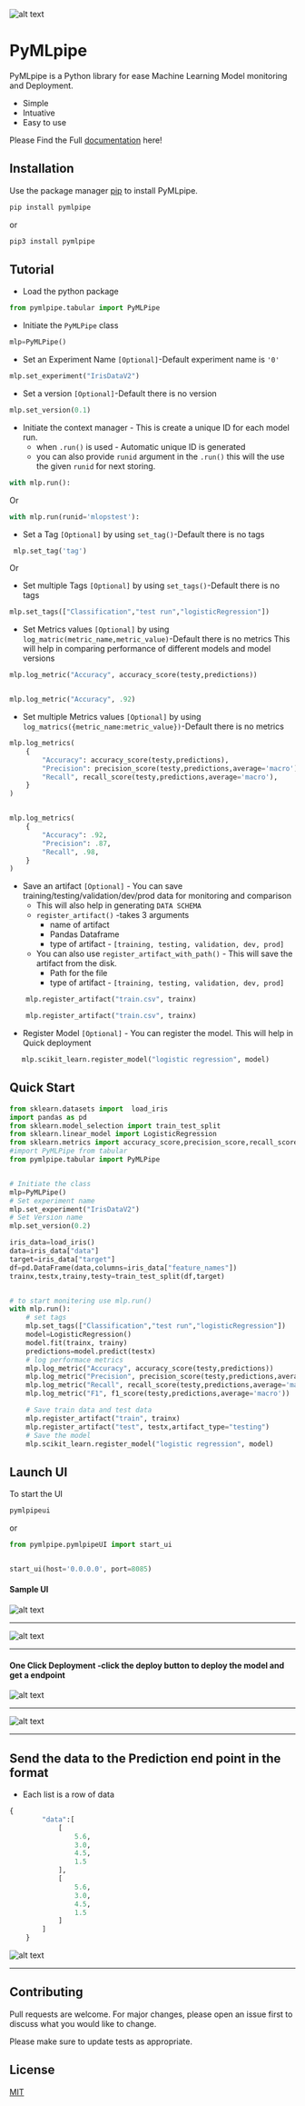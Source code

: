 
![alt text](https://github.com/neelindresh/pymlpipe/blob/main/static/logo.svg?raw=true)
# PyMLpipe

PyMLpipe is a Python library for ease Machine Learning Model monitoring and Deployment.

* Simple
* Intuative
* Easy to use

Please Find the Full [documentation](https://neelindresh.github.io/pymlpipe.documentation.io/) here!

## Installation

Use the package manager [pip](https://pypi.org/project/pymlpipe/) to install PyMLpipe.

```bash
pip install pymlpipe
```
or
```bash
pip3 install pymlpipe
```


## Tutorial 

* Load the python package

```python
from pymlpipe.tabular import PyMLPipe
```

* Initiate the `PyMLPipe` class

```python
mlp=PyMLPipe()
```

* Set an Experiment Name `[Optional]`-Default experiment name is `'0'`

```python
mlp.set_experiment("IrisDataV2")
```

* Set a version `[Optional]`-Default there is no version

```python
mlp.set_version(0.1)
```

* Initiate the context manager - This is create a unique ID for each model run. 
    -  when `.run()` is used - Automatic  unique ID is generated 
    - you can also provide `runid` argument in the `.run()` this will the use the given `runid` for next storing.

```python
with mlp.run():
```
Or

```python
with mlp.run(runid='mlopstest'):
```

*  Set a Tag `[Optional]` by using `set_tag()`-Default there is no tags

```python
 mlp.set_tag('tag')
```
Or 

*  Set multiple Tags `[Optional]` by using `set_tags()`-Default there is no tags
```python
mlp.set_tags(["Classification","test run","logisticRegression"])

```

*  Set Metrics values `[Optional]` by using `log_matric(metric_name,metric_value)`-Default there is no metrics
This will help in comparing performance of different models and model versions
```python
mlp.log_metric("Accuracy", accuracy_score(testy,predictions))


mlp.log_metric("Accuracy", .92)

```

*  Set multiple Metrics values `[Optional]` by using `log_matrics({metric_name:metric_value})`-Default there is no metrics
```python
mlp.log_metrics(
    {
        "Accuracy": accuracy_score(testy,predictions),
        "Precision": precision_score(testy,predictions,average='macro'),
        "Recall", recall_score(testy,predictions,average='macro'),
    }
)


mlp.log_metrics(
    {
        "Accuracy": .92,
        "Precision": .87,
        "Recall", .98,
    }
)


```
   
*  Save an artifact `[Optional]` - You can save training/testing/validation/dev/prod data for monitoring and comparison
    - This will also help in generating `DATA SCHEMA`
    - `register_artifact()` -takes 3 arguments 
        - name of artifact
        - Pandas Dataframe
        - type of artifact - `[training, testing, validation, dev, prod]`
    - You can also use `register_artifact_with_path()` - This will save the artifact from the disk. 
        - Path for the file
        - type of artifact - `[training, testing, validation, dev, prod]`

```python
    mlp.register_artifact("train.csv", trainx)

    mlp.register_artifact("train.csv", trainx)
```
* Register Model `[Optional]` - You can register the model. This will help in Quick deployment

```python
   mlp.scikit_learn.register_model("logistic regression", model)
```

## Quick Start

```python
from sklearn.datasets import  load_iris
import pandas as pd
from sklearn.model_selection import train_test_split
from sklearn.linear_model import LogisticRegression
from sklearn.metrics import accuracy_score,precision_score,recall_score,f1_score
#import PyMLPipe from tabular 
from pymlpipe.tabular import PyMLPipe


# Initiate the class
mlp=PyMLPipe()
# Set experiment name
mlp.set_experiment("IrisDataV2")
# Set Version name
mlp.set_version(0.2)

iris_data=load_iris()
data=iris_data["data"]
target=iris_data["target"]
df=pd.DataFrame(data,columns=iris_data["feature_names"])
trainx,testx,trainy,testy=train_test_split(df,target)


# to start monitering use mlp.run()
with mlp.run():
    # set tags
    mlp.set_tags(["Classification","test run","logisticRegression"])
    model=LogisticRegression()
    model.fit(trainx, trainy)
    predictions=model.predict(testx)
    # log performace metrics
    mlp.log_metric("Accuracy", accuracy_score(testy,predictions))
    mlp.log_metric("Precision", precision_score(testy,predictions,average='macro'))
    mlp.log_metric("Recall", recall_score(testy,predictions,average='macro'))
    mlp.log_metric("F1", f1_score(testy,predictions,average='macro'))

    # Save train data and test data
    mlp.register_artifact("train", trainx)
    mlp.register_artifact("test", testx,artifact_type="testing")
    # Save the model
    mlp.scikit_learn.register_model("logistic regression", model)

```

## Launch UI

To start the UI 

```bash
pymlpipeui 
```
or 
```python
from pymlpipe.pymlpipeUI import start_ui


start_ui(host='0.0.0.0', port=8085)
```
#### Sample UI


![alt text](https://github.com/neelindresh/pymlpipe/blob/development/static/Screenshot%202022-07-04%20at%201.42.35%20PM.png?raw=true)

---

![alt text](https://github.com/neelindresh/pymlpipe/blob/development/static/Screenshot%202022-07-04%20at%201.42.52%20PM.png?raw=true)

---
#### One Click Deployment -click the deploy button to deploy the model and get a endpoint


![alt text](https://github.com/neelindresh/pymlpipe/blob/development/static/Screenshot%202022-07-04%20at%201.43.03%20PM.png?raw=true)

---


![alt text](https://github.com/neelindresh/pymlpipe/blob/development/static/Screenshot%202022-07-04%20at%201.43.52%20PM.png?raw=true)

---

## Send the data to the Prediction end point in the format

 - Each list is a row of data
```python
{
        "data":[
            [
                5.6,
                3.0,
                4.5,
                1.5
            ],
            [
                5.6,
                3.0,
                4.5,
                1.5
            ]
        ]
    }
```

![alt text](https://github.com/neelindresh/pymlpipe/blob/development/static/Screenshot%202022-07-04%20at%201.44.05%20PM.png?raw=true)

---


## Contributing
Pull requests are welcome. For major changes, please open an issue first to discuss what you would like to change.

Please make sure to update tests as appropriate.

## License
[MIT](https://choosealicense.com/licenses/mit/)